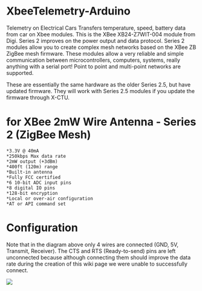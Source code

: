 # XbeeTelemetry-Arduino
Telemetry on Electrical Cars
Transfers temperature, speed, battery data from car on Xbee modules.
This is the XBee XB24-Z7WIT-004 module from Digi. Series 2 improves on the power output and data protocol. Series 2 modules allow you to create complex mesh networks based on the XBee ZB ZigBee mesh firmware. These modules allow a very reliable and simple communication between microcontrollers, computers, systems, really anything with a serial port! Point to point and multi-point networks are supported.

These are essentially the same hardware as the older Series 2.5, but have updated firmware. They will work with Series 2.5 modules if you update the firmware through X-CTU.
# for XBee 2mW Wire Antenna - Series 2 (ZigBee Mesh)

    *3.3V @ 40mA
    *250kbps Max data rate
    *2mW output (+3dBm)
    *400ft (120m) range
    *Built-in antenna
    *Fully FCC certified
    *6 10-bit ADC input pins
    *8 digital IO pins
    *128-bit encryption
    *Local or over-air configuration
    *AT or API command set



# Configuration
Note that in the diagram above only 4 wires are connected (GND, 5V, Transmit, Receiver). The CTS and RTS (Ready-to-send) pins are left unconnected because although connecting them should improve the data rate during the creation of this wiki page we were unable to successfully connect.

![](https://www.robotistan.com/xbee-2mw-pcb-anten-seri-2-zigbee-mesh-xb24-z7pit-004-13042-88-O.jpg)
